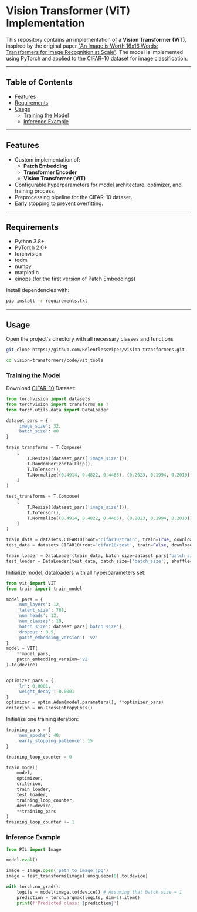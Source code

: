 # Vision Transformer (ViT) Implementation

This repository contains an implementation of a **Vision Transformer (ViT)**, inspired by the original paper ["An Image is Worth 16x16 Words: Transformers for Image Recognition at Scale"](https://arxiv.org/abs/2010.11929). The model is implemented using PyTorch and applied to the [CIFAR-10](https://www.cs.toronto.edu/~kriz/cifar.html) dataset for image classification.

---

## Table of Contents
- [Features](#features)
- [Requirements](#requirements)
- [Usage](#usage)
  - [Training the Model](#training-the-model)
  - [Inference Example](#inference-example)

---

## Features
- Custom implementation of:
  - **Patch Embedding**
  - **Transformer Encoder**
  - **Vision Transformer (ViT)**
- Configurable hyperparameters for model architecture, optimizer, and training process.
- Preprocessing pipeline for the CIFAR-10 dataset.
- Early stopping to prevent overfitting.

---

## Requirements
- Python 3.8+
- PyTorch 2.0+
- torchvision
- tqdm
- numpy
- matplotlib
- einops (for the first version of Patch Embeddings)

Install dependencies with:
```bash
pip install -r requirements.txt
```

---

## Usage

Open the project's directory with all necessary classes and functions
```bash
git clone https://github.com/RelentlessViper/vision-transformers.git

cd vision-transformers/code/vit_tools
```

### Training the Model
Download [CIFAR-10](https://www.cs.toronto.edu/~kriz/cifar.html) Dataset:
```Python
from torchvision import datasets
from torchvision import transforms as T
from torch.utils.data import DataLoader

dataset_pars = {
    'image_size': 32,
    'batch_size': 80
}

train_transforms = T.Compose(
    [
        T.Resize((dataset_pars['image_size'])),
        T.RandomHorizontalFlip(),
        T.ToTensor(),
        T.Normalize((0.4914, 0.4822, 0.4465), (0.2023, 0.1994, 0.2010))
    ]
)

test_transforms = T.Compose(
    [
        T.Resize((dataset_pars['image_size'])),
        T.ToTensor(),
        T.Normalize((0.4914, 0.4822, 0.4465), (0.2023, 0.1994, 0.2010))
    ]
)

train_data = datasets.CIFAR10(root='cifar10/train', train=True, download=True, transform=train_transforms)
test_data = datasets.CIFAR10(root='cifar10/test', train=False, download=True, transform=test_transforms)

train_loader = DataLoader(train_data, batch_size=dataset_pars['batch_size'], shuffle=True)
test_loader = DataLoader(test_data, batch_size=['batch_size'], shuffle=False)
```

Initialize model, dataloaders with all hyperparameters set:
```Python
from vit import VIT
from train import train_model

model_pars = {
    'num_layers': 12,
    'latent_size': 768,
    'num_heads': 12,
    'num_classes': 10,
    'batch_size': dataset_pars['batch_size'],
    'dropout': 0.5,
    'patch_embedding_version': 'v2'
}
model = VIT(
    **model_pars,
    patch_embedding_version='v2'
).to(device)


optimizer_pars = {
    'lr': 0.0001,
    'weight_decay': 0.0001
}
optimizer = optim.Adam(model.parameters(), **optimizer_pars)
criterion = nn.CrossEntropyLoss()
```

Initialize one training iteration:
```Python
training_pars = {
    'num_epochs': 40,
    'early_stopping_patience': 15
}

training_loop_counter = 0

train_model(
    model,
    optimizer,
    criterion,
    train_loader,
    test_loader,
    training_loop_counter,
    device=device,
    **training_pars
)
training_loop_counter += 1
```

### Inference Example

```Python
from PIL import Image

model.eval()

image = Image.open('path_to_image.jpg')
image = test_transforms(image).unsqueeze(0).to(device)

with torch.no_grad():
    logits = model(image.to(device)) # Assuming that batch size = 1
    prediction = torch.argmax(logits, dim=1).item()
    print(f'Predicted class: {prediction}')
```
